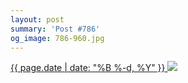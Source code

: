 ```yaml
---
layout: post
summary: 'Post #786'
og_image: 786-960.jpg
---
```


<p>
 <time>
  <a href="/786">
   {{ page.date | date: "%B %-d, %Y" }}
  </a>
 </time>
 <a href="/786">
  <img data-taken="1/1/2019" sizes="(min-width: 700px) 50vw, calc(100vw - 2rem)" src="{{ site.assets_url }}/786-480.jpg" srcset="{{ site.assets_url }}/786-240.jpg 240w, {{ site.assets_url }}/786-480.jpg 480w, {{ site.assets_url }}/786-720.jpg 720w, {{ site.assets_url }}/786-960.jpg 960w"/>
 </a>
</p>
